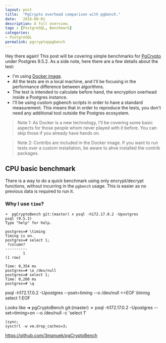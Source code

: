 ```yaml
---
layout: post
title:  "PgCrypto overhead comparison with pgbench."
date:   2016-08-01
description: A full overview.
tags : [PostgreSQL, Benchmark]
categories:
- PostgreSQL
permalink: pgcryptoppgbench
---
```


Hey there again! This post will be covering simple benchmarks for [PgCrypto](https://www.postgresql.org/docs/9.5/static/pgcrypto.html) under
Postgres 9.5.2. As a side note, here there are a few details about the test:

- I'm using [Docker image](https://github.com/docker-library/postgres/blob/master/9.5/Dockerfile).
- All the tests are in a local machine, and I'll be focusing in the performance difference
   between algorithms.
- The test is intended to calculate before hand, the encryption overhead inside
  a Postgres instance.
- I'll be using custom pgbench scripts in order to have a standard measurement. This
  means that in order to  reproduce the tests, you don't need any additional tool
  outside the Postgres ecosystem.

> Note 1:
> As Docker is a new technology, I'll be covering some basic aspects for those people
> whom never played with it before. You can skip those if you already have hands on.

> Note 2:
> Contribs are included in the Docker image. If you want to run tests over a custom
> installation, be aware to ahve installed the contrib packages.

## CPU basic benchmark

There is a way to do a quick benchmark using only encrypt/decrypt functions, without
incurring in the `pgbench` usage. This is easier as no previous data is required to
run it.

### Why I use `time`?



```
➜  pgCryptoBench git:(master) ✗ psql -h172.17.0.2 -Upostgres
psql (9.5.3)
Type "help" for help.

postgres=# \timing
Timing is on.
postgres=# select 1;
 ?column?
----------
        1
(1 row)

Time: 0,354 ms
postgres=# \o /dev/null
postgres=# select 1;
Time: 0,260 ms
postgres=# \q
```

psql -h172.17.0.2 -Upostgres --pset=timing --o /dev/null <<EOF
\timing
select 1
EOF



Looks like
➜  pgCryptoBench git:(master) ✗ psql -h172.17.0.2 -Upostgres --set=timing=on --o /dev/null -c 'select 1'



```
|sync;
sysctrl -w vm.drop_caches=3;
```




https://github.com/3manuek/pgCryptoBench
